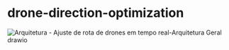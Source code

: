 # drone-direction-optimization

![Arquitetura - Ajuste de rota de drones em tempo real-Arquitetura Geral drawio](https://github.com/user-attachments/assets/dcb11b6a-5fe2-44e9-bc24-b5d868163b6a)
